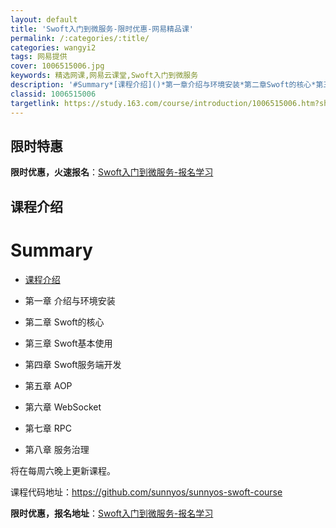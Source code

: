 ```yaml
---
layout: default
title: 'Swoft入门到微服务-限时优惠-网易精品课'
permalink: /:categories/:title/
categories: wangyi2
tags: 网易提供
cover: 1006515006.jpg
keywords: 精选网课,网易云课堂,Swoft入门到微服务
description: '#Summary*[课程介绍]()*第一章介绍与环境安装*第二章Swoft的核心*第三章Swoft基本使用*第四章Swo'
classid: 1006515006
targetlink: https://study.163.com/course/introduction/1006515006.htm?share=1&shareId=1025206652&utm_campaign=share&utm_medium=iphoneShare&utm_source=&utm_u=1025206652
---
```


## 限时特惠

**限时优惠，火速报名**：[Swoft入门到微服务-报名学习](https://study.163.com/course/introduction/1006515006.htm?share=1&shareId=1025206652&utm_campaign=share&utm_medium=iphoneShare&utm_source=&utm_u=1025206652)

## 课程介绍

# Summary

* [课程介绍]()

* 第一章 介绍与环境安装

* 第二章 Swoft的核心

* 第三章 Swoft基本使用

* 第四章 Swoft服务端开发

* 第五章 AOP

* 第六章 WebSocket

* 第七章 RPC

* 第八章 服务治理

将在每周六晚上更新课程。

课程代码地址：https://github.com/sunnyos/sunnyos-swoft-course

**限时优惠，报名地址**：[Swoft入门到微服务-报名学习](https://study.163.com/course/introduction/1006515006.htm?share=1&shareId=1025206652&utm_campaign=share&utm_medium=iphoneShare&utm_source=&utm_u=1025206652)

